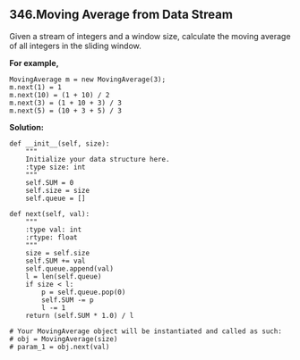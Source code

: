 ## 346.Moving Average from Data Stream

Given a stream of integers and a window size, calculate the moving average of all integers in the sliding window.

**For example,**

    MovingAverage m = new MovingAverage(3);
    m.next(1) = 1
    m.next(10) = (1 + 10) / 2
    m.next(3) = (1 + 10 + 3) / 3
    m.next(5) = (10 + 3 + 5) / 3

**Solution:**

    def __init__(self, size):
        """
        Initialize your data structure here.
        :type size: int
        """
        self.SUM = 0
        self.size = size
        self.queue = []

    def next(self, val):
        """
        :type val: int
        :rtype: float
        """
        size = self.size
        self.SUM += val
        self.queue.append(val)
        l = len(self.queue)
        if size < l:
            p = self.queue.pop(0)
            self.SUM -= p
            l -= 1
        return (self.SUM * 1.0) / l

    # Your MovingAverage object will be instantiated and called as such:
    # obj = MovingAverage(size)
    # param_1 = obj.next(val)
